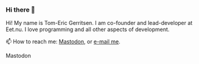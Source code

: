 ### Hi there 👋

Hi! My name is Tom-Eric Gerritsen. I am co-founder and lead-developer at Eet.nu. I love programming and all other aspects of development.

📫 How to reach me: <a rel="me" href="https://toot.tom-eric.info/@tomeric">Mastodon</a>, or <a href="mailto:ik@tom-eric.info">e-mail me</a>.

<!--
**tomeric/tomeric** is a ✨ _special_ ✨ repository because its `README.md` (this file) appears on your GitHub profile.

Here are some ideas to get you started:

- 🔭 I’m currently working on ...
- 🌱 I’m currently learning ...
- 👯 I’m looking to collaborate on ...
- 🤔 I’m looking for help with ...
- 💬 Ask me about ...
- 😄 Pronouns: ...
- ⚡ Fun fact: ...
-->

<span rel="me" href="https://toot.tom-eric.info/@tomeric">Mastodon</span>

